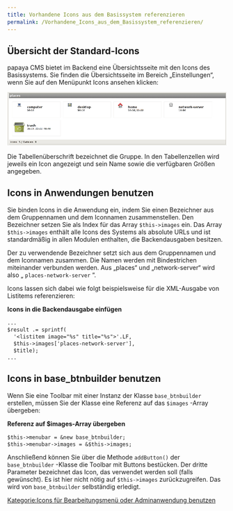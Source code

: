 ```yaml
---
title: Vorhandene Icons aus dem Basissystem referenzieren
permalink: /Vorhandene_Icons_aus_dem_Basissystem_referenzieren/
---
```


Übersicht der Standard-Icons
----------------------------

papaya CMS bietet im Backend eine Übersichtsseite mit den Icons des Basissystems. Sie finden die Übersichtsseite im Bereich „Einstellungen“, wenn Sie auf den Menüpunkt Icons ansehen klicken:

![Files:Papaya-iconoverview-places.png](images/Papaya-iconoverview-places.png)

Die Tabellenüberschrift bezeichnet die Gruppe. In den Tabellenzellen wird jeweils ein Icon angezeigt und sein Name sowie die verfügbaren Größen angegeben.

Icons in Anwendungen benutzen
-----------------------------

Sie binden Icons in die Anwendung ein, indem Sie einen Bezeichner aus dem Gruppennamen und dem Iconnamen zusammenstellen. Den Bezeichner setzen Sie als Index für das Array `$this->images` ein. Das Array `$this->images` enthält alle Icons des Systems als absolute URLs und ist standardmäßig in allen Modulen enthalten, die Backendausgaben besitzen.

Der zu verwendende Bezeichner setzt sich aus dem Gruppennamen und dem Iconnamen zusammen. Die Namen werden mit Bindestrichen miteinander verbunden werden. Aus „places“ und „network-server“ wird also „ `places-network-server` “.

Icons lassen sich dabei wie folgt beispielsweise für die XML-Ausgabe von Listitems referenzieren:

**Icons in die Backendausgabe einfügen**

~~~~ {.php}
...
$result .= sprintf(
  '<listitem image="%s" title="%s">'.LF,
  $this->images['places-network-server'],
  $title);
...
~~~~

Icons in base_btnbuilder benutzen
----------------------------------

Wenn Sie eine Toolbar mit einer Instanz der Klasse `base_btnbuilder` erstellen, müssen Sie der Klasse eine Referenz auf das `$images` -Array übergeben:

**Referenz auf \$images-Array übergeben**

~~~~ {.php}
$this->menubar = &new base_btnbuilder;
$this->menubar->images = &$this->images;
~~~~

Anschließend können Sie über die Methode `addButton()` der `base_btnbuilder` -Klasse die Toolbar mit Buttons bestücken. Der dritte Parameter bezeichnet das Icon, das verwendet werden soll (falls gewünscht). Es ist hier nicht nötig auf `$this->images` zurückzugreifen. Das wird von `base_btnbuilder` selbständig erledigt.

[Kategorie:Icons für Bearbeitungsmenü oder Adminanwendung benutzen](export_de/Kategorie:Icons_für_Bearbeitungsmenü_oder_Adminanwendung_benutzen.md)

